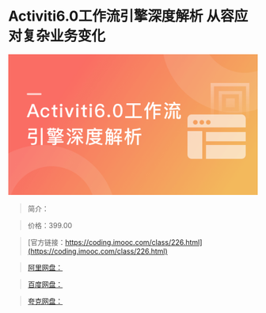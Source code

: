 # Activiti6.0工作流引擎深度解析 从容应对复杂业务变化

![img](../../assets/5fcdfc4a0952ac5705400304.png)

> 简介：

> 价格：399.00

> [官方链接：https://coding.imooc.com/class/226.html](https://coding.imooc.com/class/226.html)

> [阿里网盘：]()

> [百度网盘：]()

> [夸克网盘：]()
